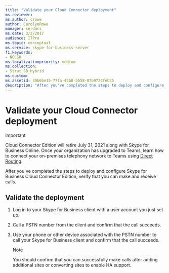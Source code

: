 ```yaml
---
title: "Validate your Cloud Connector deployment"
ms.reviewer: 
ms.author: crowe
author: CarolynRowe
manager: serdars
ms.date: 3/2/2017
audience: ITPro
ms.topic: conceptual
ms.service: skype-for-business-server
f1.keywords:
- NOCSH
ms.localizationpriority: medium
ms.collection: 
- Strat_SB_Hybrid
ms.custom:
ms.assetid: 30b6be15-77fa-43b0-b558-87b9724feb35
description: "After you've completed the steps to deploy and configure Skype for Business Cloud Connector Edition, verify that you can make and receive calls."
---
```


# Validate your Cloud Connector deployment

> [!Important]
> Cloud Connector Edition will retire July 31, 2021 along with Skype for Business Online. Once your organization has upgraded to Teams, learn how to connect your on-premises telephony network to Teams using [Direct Routing](/MicrosoftTeams/direct-routing-landing-page).
 
After you've completed the steps to deploy and configure Skype for Business Cloud Connector Edition, verify that you can make and receive calls.
  
## Validate the deployment

1. Log in to your Skype for Business client with a user account you just set up.
    
2. Call a PSTN number from the client and confirm that the call succeeds.
    
3. Use your phone or other device associated with the PSTN number to call your Skype for Business client and confirm that the call succeeds.
    
    > [!NOTE]
    > You should confirm that you can successfully make calls after adding additional sites or converting sites to enable HA support. 
